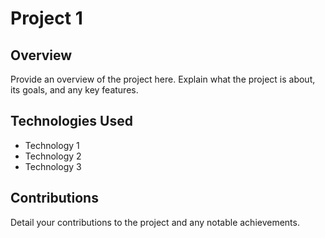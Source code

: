 # Project 1

## Overview

Provide an overview of the project here. Explain what the project is about, its goals, and any key features.

## Technologies Used

- Technology 1
- Technology 2
- Technology 3

## Contributions

Detail your contributions to the project and any notable achievements.
